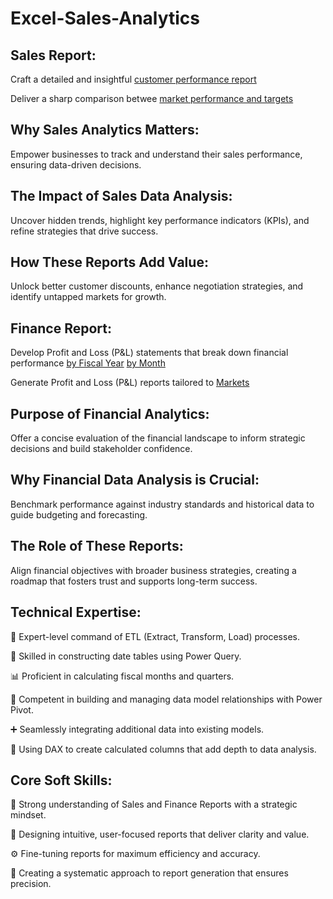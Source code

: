 # Excel-Sales-Analytics
## Sales Report:


Craft a detailed and insightful [customer performance report](https://github.com/Ahamed1993/-Excel-Sales-Analytics/blob/main/Customer%20Net%20Sales%20Performance%20Report.pdf)

Deliver a sharp comparison betwee [market performance and targets](https://github.com/Ahamed1993/-Excel-Sales-Analytics/blob/main/Market%20Performance%20vs%20Target%20%20Report.pdf)

## Why Sales Analytics Matters:

Empower businesses to track and understand their sales performance, ensuring data-driven decisions.

## The Impact of Sales Data Analysis:

Uncover hidden trends, highlight key performance indicators (KPIs), and refine strategies that drive success.

## How These Reports Add Value:

Unlock better customer discounts, enhance negotiation strategies, and identify untapped markets for growth.

## Finance Report:


 Develop Profit and Loss (P&L) statements that break down financial performance [by Fiscal Year](https://github.com/Ahamed1993/-Excel-Sales-Analytics/blob/main/P%20%26%20L%20by%20Fiscal%20Years.pdf) [by Month](https://github.com/Ahamed1993/-Excel-Sales-Analytics/blob/main/P%20%26%20L%20by%20Months.pdf)

 Generate Profit and Loss (P&L) reports tailored to [Markets](https://github.com/Ahamed1993/-Excel-Sales-Analytics/blob/main/P%26%20L%20by%20Markets.pdf)



## Purpose of Financial Analytics:

Offer a concise evaluation of the financial landscape to inform strategic decisions and build stakeholder confidence.

## Why Financial Data Analysis is Crucial:

Benchmark performance against industry standards and historical data to guide budgeting and forecasting.

## The Role of These Reports:

Align financial objectives with broader business strategies, creating a roadmap that fosters trust and supports long-term success.

## Technical Expertise:

🔄 Expert-level command of ETL (Extract, Transform, Load) processes.

📅 Skilled in constructing date tables using Power Query.

📊 Proficient in calculating fiscal months and quarters.

🔗 Competent in building and managing data model relationships with Power Pivot.

➕ Seamlessly integrating additional data into existing models.

🧮 Using DAX to create calculated columns that add depth to data analysis.

## Core Soft Skills:

🧠 Strong understanding of Sales and Finance Reports with a strategic mindset.

🎯 Designing intuitive, user-focused reports that deliver clarity and value.

⚙️ Fine-tuning reports for maximum efficiency and accuracy.

📝 Creating a systematic approach to report generation that ensures precision.

